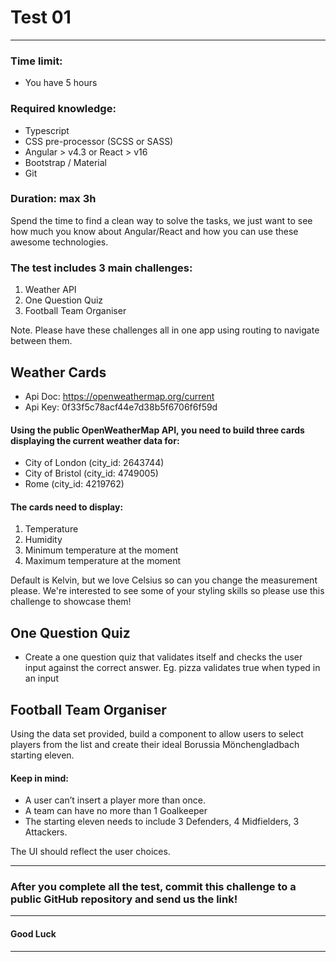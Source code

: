 # Test 01
---

### Time limit:
* You have 5 hours

### Required knowledge:

* Typescript
* CSS pre-processor (SCSS or SASS)
* Angular > v4.3 or React > v16
* Bootstrap / Material
* Git

### Duration: max 3h

Spend the time to find a clean way to solve the tasks, we just want to see how much you know about Angular/React and how you can use these awesome technologies.

### The test includes 3 main challenges: 

1. Weather API 
2. One Question Quiz
3. Football Team Organiser

Note. Please have these challenges all in one app using routing to navigate between them.  


## Weather Cards

* Api Doc: https://openweathermap.org/current
* Api Key: 0f33f5c78acf44e7d38b5f6706f6f59d


#### Using the public OpenWeatherMap API, you need to build three cards displaying the current weather data for:

* City of London (city_id: 2643744)
* City of Bristol (city_id: 4749005)
* Rome (city_id: 4219762)


#### The cards need to display: 

1. Temperature
2. Humidity
3. Minimum temperature at the moment 
4. Maximum temperature at the moment

Default is Kelvin, but we love Celsius so can you change the measurement please.  We're interested to see some of your styling skills so please use this challenge to showcase them!


## One Question Quiz

* Create a one question quiz that validates itself and checks the user input against the correct answer. 
Eg. pizza validates true when typed in an input


## Football Team Organiser
Using the data set provided, build a component to allow users to select players from the list and create their ideal Borussia Mönchengladbach starting eleven.


#### Keep in mind:

* A user can’t insert a player more than once.
* A team can have no more than 1 Goalkeeper
* The starting eleven needs to include 3 Defenders, 4 Midfielders, 3 Attackers.


The UI should reflect the user choices.

---

### After you complete all the test, commit this challenge to a public GitHub repository and send us the link!

---

#### Good Luck 

---
